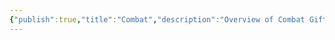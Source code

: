```yaml
---
{"publish":true,"title":"Combat","description":"Overview of Combat Gifts tag.","created":"Thursday, April 11th 2024, 5:56:17 pm","modified":"Friday, October 4th 2024, 12:24:52 am","cssclasses":"mado-heading"}
---
```



